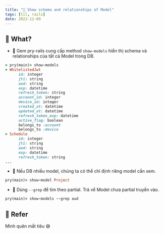 ```yaml
---
title: "🌱 Show schema and relationships of Model"
tags: [til, rails]
date: 2022-12-09
---
```


## 🌿 What?
- 🌱 Gem pry-rails cung cấp method `show-models` hiển thị schema và relationships của tất cả Model trong DB.

```rb
> pry(main)> show-models
> WhitelistedJwt
	  id: integer
	  jti: string
	  aud: string
	  exp: datetime
	  refresh_token: string
	  account_id: integer
	  device_id: integer
	  created_at: datetime
	  updated_at: datetime
	  refresh_token_exp: datetime
	  active_flag: boolean
	  belongs_to :account
	  belongs_to :device
> Schedule
	  id: integer
	  jti: string
	  aud: string
	  exp: datetime
	  refresh_token: string
...
```

- 🌱 Nếu DB nhiều model, chúng ta có thể chỉ định riêng model cần xem.

```rb
pry(main)> show-model Project
```

- 🌱 Dùng `--grep` để tìm theo partial. Trả về Model chưa partial truyền vào.

```rb
pry(main)> show-models --grep aud
```

## 🌿 Refer 
Mình quên mất tiêu 😅